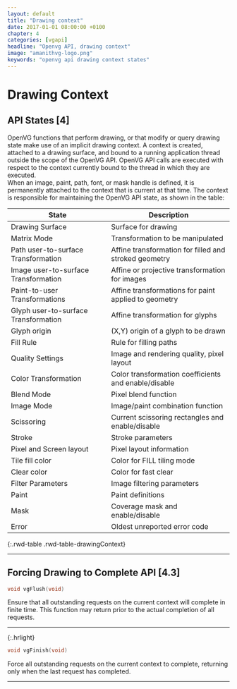 ```yaml
---
layout: default
title: "Drawing context"
date: 2017-01-01 08:00:00 +0100
chapter: 4
categories: [vgapi]
headline: "Openvg API, drawing context"
image: "amanithvg-logo.png"
keywords: "openvg api drawing context states"
---
```


# Drawing Context

## API States [4]

OpenVG functions that perform drawing, or that modify or query drawing state make use of an implicit drawing context. A context is created, attached to a drawing surface, and bound to a running application thread outside the scope of the OpenVG API. OpenVG API calls are executed with respect to the context currently bound to the thread in which they are executed.  
When an image, paint, path, font, or mask handle is defined, it is permanently attached to the context that is current at that time.
The context is responsible for maintaining the OpenVG API state, as shown in the table:

| State                                 | Description                                           |
| ------------------------------------- | ----------------------------------------------------- |
| Drawing Surface                       | Surface for drawing                                   |
| Matrix Mode                           | Transformation to be manipulated                      |
| Path user-to-surface Transformation   | Affine transformation for filled and stroked geometry |
| Image user-to-surface Transformation  | Affine or projective transformation for images        |
| Paint-to-user Transformations         | Affine transformations for paint applied to geometry  | 
| Glyph user-to-surface Transformation  | Affine transformation for glyphs                      |
| Glyph origin                          | (X,Y) origin of a glyph to be drawn                   |
| Fill Rule                             | Rule for filling paths                                |
| Quality Settings                      | Image and rendering quality, pixel layout             |
| Color Transformation                  | Color transformation coefficients and enable/disable  |
| Blend Mode                            | Pixel blend function                                  |
| Image Mode                            | Image/paint combination function                      |
| Scissoring                            | Current scissoring rectangles and enable/disable      |
| Stroke                                | Stroke parameters                                     |
| Pixel and Screen layout               | Pixel layout information                              |
| Tile fill color                       | Color for FILL tiling mode                            |
| Clear color                           | Color for fast clear                                  |
| Filter Parameters                     | Image filtering parameters                            |
| Paint                                 | Paint definitions                                     |
| Mask                                  | Coverage mask and enable/disable                      |
| Error                                 | Oldest unreported error code                          |
{:.rwd-table .rwd-table-drawingContext}

---

## Forcing Drawing to Complete API [4.3]

```c
void vgFlush(void)
```

Ensure that all outstanding requests on the current context will complete in finite time.
This function may return prior to the actual completion of all requests.

---
{:.hrlight}

```c
void vgFinish(void)
```

Force all outstanding requests on the current context to complete, returning only when the last request has completed.

---
